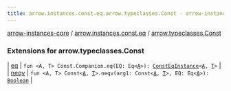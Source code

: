 ```yaml
---
title: arrow.instances.const.eq.arrow.typeclasses.Const - arrow-instances-core
---
```


[arrow-instances-core](../../index.html) / [arrow.instances.const.eq](../index.html) / [arrow.typeclasses.Const](./index.html)

### Extensions for arrow.typeclasses.Const

| [eq](eq.html) | `fun <A, T> Const.Companion.eq(EQ: Eq<`[`A`](eq.html#A)`>): `[`ConstEqInstance`](../../arrow.instances/-const-eq-instance/index.html)`<`[`A`](eq.html#A)`, `[`T`](eq.html#T)`>` |
| [neqv](neqv.html) | `fun <A, T> Const<`[`A`](neqv.html#A)`, `[`T`](neqv.html#T)`>.neqv(arg1: Const<`[`A`](neqv.html#A)`, `[`T`](neqv.html#T)`>, EQ: Eq<`[`A`](neqv.html#A)`>): `[`Boolean`](https://kotlinlang.org/api/latest/jvm/stdlib/kotlin/-boolean/index.html) |

